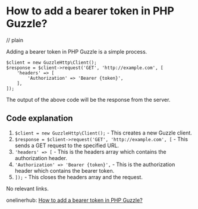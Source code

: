 # How to add a bearer token in PHP Guzzle?
// plain

Adding a bearer token in PHP Guzzle is a simple process.

```
$client = new GuzzleHttp\Client();
$response = $client->request('GET', 'http://example.com', [
    'headers' => [
        'Authorization' => 'Bearer {token}',
    ],
]);
```

The output of the above code will be the response from the server.

## Code explanation


1. `$client = new GuzzleHttp\Client();` - This creates a new Guzzle client.
2. `$response = $client->request('GET', 'http://example.com', [` - This sends a GET request to the specified URL.
3. `'headers' => [` - This is the headers array which contains the authorization header.
4. `'Authorization' => 'Bearer {token}',` - This is the authorization header which contains the bearer token.
5. `]);` - This closes the headers array and the request.

No relevant links.

onelinerhub: [How to add a bearer token in PHP Guzzle?](https://onelinerhub.com/php-guzzle/how-to-add-a-bearer-token-in-php-guzzle)